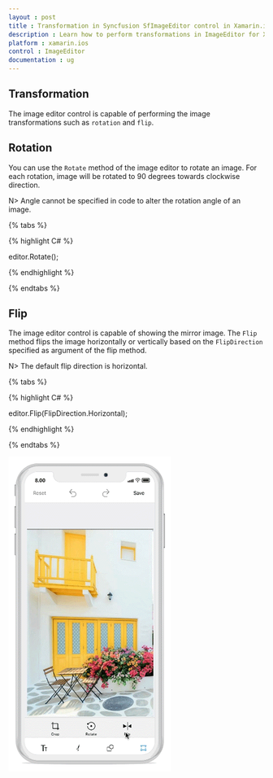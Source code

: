 ```yaml
---
layout : post
title : Transformation in Syncfusion SfImageEditor control in Xamarin.iOS
description : Learn how to perform transformations in ImageEditor for Xamarin.iOS
platform : xamarin.ios
control : ImageEditor
documentation : ug
---
```


## Transformation

The image editor control is capable of performing the image transformations such as `rotation` and `flip`.

## Rotation

You can use the `Rotate` method of the image editor to rotate an image. For each rotation, image will be rotated to 90 degrees towards clockwise direction.

N> Angle cannot be specified in code to alter the rotation angle of an image.

{% tabs %}

{% highlight C# %}

editor.Rotate();

{% endhighlight %}

{% endtabs %}

## Flip

The image editor control is capable of showing the mirror image. The `Flip` method flips the image horizontally or vertically based on the `FlipDirection` specified as argument of the flip method.

N> The default flip direction is horizontal.

{% tabs %}

{% highlight C# %}

editor.Flip(FlipDirection.Horizontal);

{% endhighlight %}

{% endtabs %}

![SfImageEditor](ImageEditor_images/flip.gif)